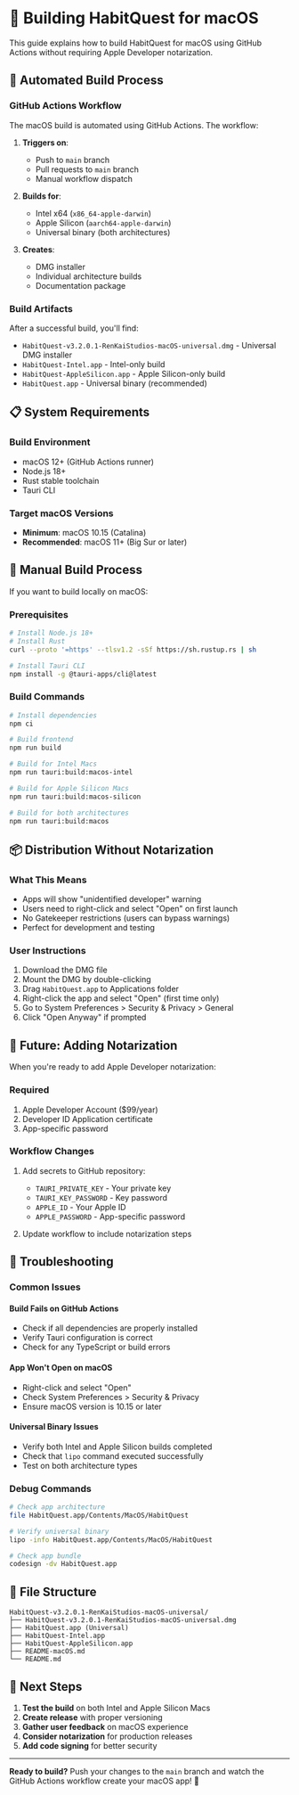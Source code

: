 # 🍎 Building HabitQuest for macOS

This guide explains how to build HabitQuest for macOS using GitHub Actions without requiring Apple Developer notarization.

## 🚀 **Automated Build Process**

### **GitHub Actions Workflow**

The macOS build is automated using GitHub Actions. The workflow:

1. **Triggers on**:
   - Push to `main` branch
   - Pull requests to `main` branch
   - Manual workflow dispatch

2. **Builds for**:
   - Intel x64 (`x86_64-apple-darwin`)
   - Apple Silicon (`aarch64-apple-darwin`)
   - Universal binary (both architectures)

3. **Creates**:
   - DMG installer
   - Individual architecture builds
   - Documentation package

### **Build Artifacts**

After a successful build, you'll find:

- `HabitQuest-v3.2.0.1-RenKaiStudios-macOS-universal.dmg` - Universal DMG installer
- `HabitQuest-Intel.app` - Intel-only build
- `HabitQuest-AppleSilicon.app` - Apple Silicon-only build
- `HabitQuest.app` - Universal binary (recommended)

## 📋 **System Requirements**

### **Build Environment**
- macOS 12+ (GitHub Actions runner)
- Node.js 18+
- Rust stable toolchain
- Tauri CLI

### **Target macOS Versions**
- **Minimum**: macOS 10.15 (Catalina)
- **Recommended**: macOS 11+ (Big Sur or later)

## 🔧 **Manual Build Process**

If you want to build locally on macOS:

### **Prerequisites**
```bash
# Install Node.js 18+
# Install Rust
curl --proto '=https' --tlsv1.2 -sSf https://sh.rustup.rs | sh

# Install Tauri CLI
npm install -g @tauri-apps/cli@latest
```

### **Build Commands**
```bash
# Install dependencies
npm ci

# Build frontend
npm run build

# Build for Intel Macs
npm run tauri:build:macos-intel

# Build for Apple Silicon Macs
npm run tauri:build:macos-silicon

# Build for both architectures
npm run tauri:build:macos
```

## 📦 **Distribution Without Notarization**

### **What This Means**
- Apps will show "unidentified developer" warning
- Users need to right-click and select "Open" on first launch
- No Gatekeeper restrictions (users can bypass warnings)
- Perfect for development and testing

### **User Instructions**
1. Download the DMG file
2. Mount the DMG by double-clicking
3. Drag `HabitQuest.app` to Applications folder
4. Right-click the app and select "Open" (first time only)
5. Go to System Preferences > Security & Privacy > General
6. Click "Open Anyway" if prompted

## 🔐 **Future: Adding Notarization**

When you're ready to add Apple Developer notarization:

### **Required**
1. Apple Developer Account ($99/year)
2. Developer ID Application certificate
3. App-specific password

### **Workflow Changes**
1. Add secrets to GitHub repository:
   - `TAURI_PRIVATE_KEY` - Your private key
   - `TAURI_KEY_PASSWORD` - Key password
   - `APPLE_ID` - Your Apple ID
   - `APPLE_PASSWORD` - App-specific password

2. Update workflow to include notarization steps

## 🐛 **Troubleshooting**

### **Common Issues**

#### **Build Fails on GitHub Actions**
- Check if all dependencies are properly installed
- Verify Tauri configuration is correct
- Check for any TypeScript or build errors

#### **App Won't Open on macOS**
- Right-click and select "Open"
- Check System Preferences > Security & Privacy
- Ensure macOS version is 10.15 or later

#### **Universal Binary Issues**
- Verify both Intel and Apple Silicon builds completed
- Check that `lipo` command executed successfully
- Test on both architecture types

### **Debug Commands**
```bash
# Check app architecture
file HabitQuest.app/Contents/MacOS/HabitQuest

# Verify universal binary
lipo -info HabitQuest.app/Contents/MacOS/HabitQuest

# Check app bundle
codesign -dv HabitQuest.app
```

## 📁 **File Structure**

```
HabitQuest-v3.2.0.1-RenKaiStudios-macOS-universal/
├── HabitQuest-v3.2.0.1-RenKaiStudios-macOS-universal.dmg
├── HabitQuest.app (Universal)
├── HabitQuest-Intel.app
├── HabitQuest-AppleSilicon.app
├── README-macOS.md
└── README.md
```

## 🎯 **Next Steps**

1. **Test the build** on both Intel and Apple Silicon Macs
2. **Create release** with proper versioning
3. **Gather user feedback** on macOS experience
4. **Consider notarization** for production releases
5. **Add code signing** for better security

---

**Ready to build?** Push your changes to the `main` branch and watch the GitHub Actions workflow create your macOS app! 🚀
